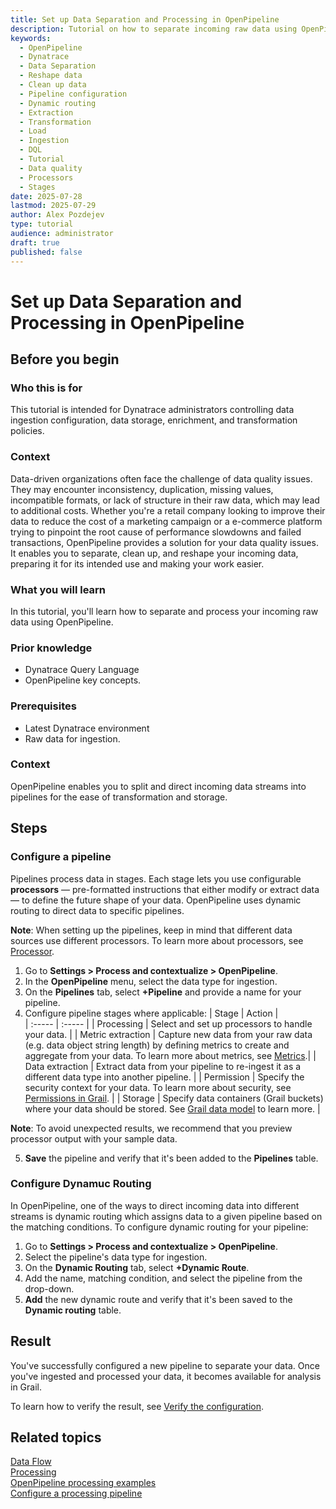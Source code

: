 ```yaml
---
title: Set up Data Separation and Processing in OpenPipeline
description: Tutorial on how to separate incoming raw data using OpenPipeline
keywords:
  - OpenPipeline   
  - Dynatrace     
  - Data Separation
  - Reshape data
  - Clean up data
  - Pipeline configuration
  - Dynamic routing
  - Extraction
  - Transformation
  - Load
  - Ingestion
  - DQL
  - Tutorial
  - Data quality
  - Processors
  - Stages
date: 2025-07-28
lastmod: 2025-07-29
author: Alex Pozdejev
type: tutorial
audience: administrator
draft: true
published: false
---
```


# Set up Data Separation and Processing in OpenPipeline

## Before you begin

### Who this is for

This tutorial is intended for Dynatrace administrators controlling data ingestion configuration, data storage, enrichment, and transformation policies.

### Context

Data-driven organizations often face the challenge of data quality issues. They may encounter inconsistency, duplication, missing values, incompatible formats, or lack of structure in their raw data, which may lead to additional costs. Whether you're a retail company looking to improve their data to reduce the cost of a marketing campaign or a e-commerce platform trying to pinpoint the root cause of performance slowdowns and failed transactions, OpenPipeline provides a solution for your data quality issues. It enables you to separate, clean up, and reshape your incoming data, preparing it for its intended use and making your work easier. 

### What you will learn

In this tutorial, you'll learn how to separate and process your incoming raw data using OpenPipeline.

### Prior knowledge

   * Dynatrace Query Language
   * OpenPipeline key concepts. 

### Prerequisites

   * Latest Dynatrace environment
   * Raw data for ingestion.

### Context

OpenPipeline enables you to split and direct incoming data streams into pipelines for the ease of transformation and storage. 

## Steps

### Configure a pipeline

Pipelines process data in stages. Each stage lets you use configurable **processors** — pre-formatted instructions that either modify or extract data —  to define the future shape of your data. OpenPipeline uses dynamic routing to direct data to specific pipelines.

**Note**: When setting up the pipelines, keep in mind that different data sources use different processors. To learn more about processors, see [Processor](https://docs.dynatrace.com/docs/shortlink/openpipeline-processing#processor).

1. Go to **Settings > Process and contextualize > OpenPipeline**.
2. In the **OpenPipeline** menu, select the data type for ingestion. 
3. On the **Pipelines** tab, select **+Pipeline** and provide a name for your pipeline.
4. Configure pipeline stages where applicable: 
| Stage | Action |  
| :----- | :----- |
| Processing | Select and set up processors to handle your data.  |
| Metric extraction | Capture new data from your raw data (e.g. data object string length) by defining metrics to create and aggregate from your data. To learn more about metrics, see [Metrics](https://docs.dynatrace.com/docs/analyze-explore-automate/metrics).|
| Data extraction | Extract data from your pipeline to re-ingest it as a different data type into another pipeline. |
| Permission | Specify the security context for your data. To learn more about security, see [Permissions in Grail](https://docs.dynatrace.com/docs/discover-dynatrace/platform/grail/data-model/assign-permissions-in-grail#grail-permissions-record). |
| Storage | Specify data containers (Grail buckets) where your data should be stored. See [Grail data model](https://docs.dynatrace.com/docs/discover-dynatrace/platform/grail/data-model) to learn more. |

**Note**: To avoid unexpected results, we recommend that you preview processor output with your sample data.

5. **Save** the pipeline and verify that it's been added to the **Pipelines** table.

### Configure Dynamuc Routing

In OpenPipeline, one of the ways to direct incoming data into different streams is dynamic routing which assigns data to a given pipeline based on the matching conditions. To configure dynamic routing for your pipeline:

1. Go to **Settings > Process and contextualize > OpenPipeline**.
2. Select the pipeline's data type for ingestion.
3. On the **Dynamic Routing** tab, select **+Dynamic Route**.
4. Add the name, matching condition, and select the pipeline from the drop-down.
5. **Add** the new dynamic route and verify that it's been saved to the **Dynamic routing** table.

## Result

You've successfully configured a new pipeline to separate your data. Once you've ingested and processed your data, it becomes available for analysis in Grail. 

To learn how to verify the result, see [Verify the configuration](https://docs.dynatrace.com/docs/shortlink/openpipeline-log-processing#verify).

## Related topics

[Data Flow](https://docs.dynatrace.com/docs/discover-dynatrace/platform/openpipeline/concepts/data-flow) \
[Processing](https://docs.dynatrace.com/docs/shortlink/openpipeline-processing) \
[OpenPipeline processing examples](https://docs.dynatrace.com/docs/discover-dynatrace/platform/openpipeline/use-cases/processing-examples) \
[Configure a processing pipeline](https://docs.dynatrace.com/docs/discover-dynatrace/platform/openpipeline/getting-started/tutorial-configure-processing)

